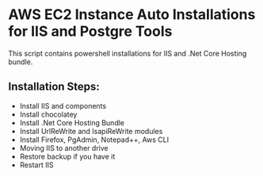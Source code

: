 # AWS EC2 Instance Auto Installations for IIS and Postgre Tools
This script contains powershell installations for IIS and .Net Core Hosting bundle.  
  
## Installation Steps:  
- Install IIS and components
- Install chocolatey
- Install .Net Core Hosting Bundle
- Install UrlReWrite and IsapiReWrite modules
- Install Firefox, PgAdmin, Notepad++, Aws CLI
- Moving IIS to another drive
- Restore backup if you have it
- Restart IIS
